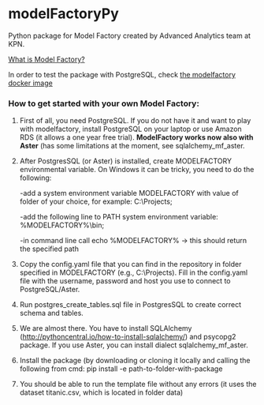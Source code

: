 # modelFactoryPy
Python package for Model Factory created by Advanced Analytics team at KPN.

[What is Model Factory?](https://gist.github.com/kpn-advanced-analytics/13477b6d419531bc7232ef4da1a4cda2)

In order to test the package with PostgreSQL, check [the modelfactory docker image](https://hub.docker.com/r/kpnadvancedanalytics/modelfactory/)

### How to get started with your own Model Factory:

1) First of all, you need PostgreSQL. If you do not have it and want to play with modelfactory, install PostgreSQL on your laptop or use Amazon RDS (it allows a one year free trial). **ModelFactory works now also with Aster** (has some limitations at the moment, see sqlalchemy_mf_aster.

2) After PostgresSQL (or Aster) is installed, create MODELFACTORY environmental variable. On Windows it can be tricky, you need to do the following:
   
      -add a system environment variable MODELFACTORY with value of folder of your choice, for example: C:\Projects;
      
      -add the following line to PATH system environment variable: %MODELFACTORY%\bin;
      
      -in command line call echo %MODELFACTORY% -> this should return the specified path
      
3) Copy the config.yaml file that you can find in the repository in folder specified in MODELFACTORY (e.g., C:\Projects). Fill in the config.yaml file with the username, password and host you use to connect to PostgreSQL/Aster.

4) Run postgres_create_tables.sql file in PostgresSQL to create correct schema and tables.

5) We are almost there. You have to install SQLAlchemy (http://pythoncentral.io/how-to-install-sqlalchemy/) and psycopg2 package. If you use Aster, you can install dialect sqlalchemy_mf_aster.

6) Install the package (by downloading or cloning it locally and calling the following from cmd: pip install -e path-to-folder-with-package

7) You should be able to run the template file without any errors (it uses the dataset titanic.csv, which is located in folder data)

